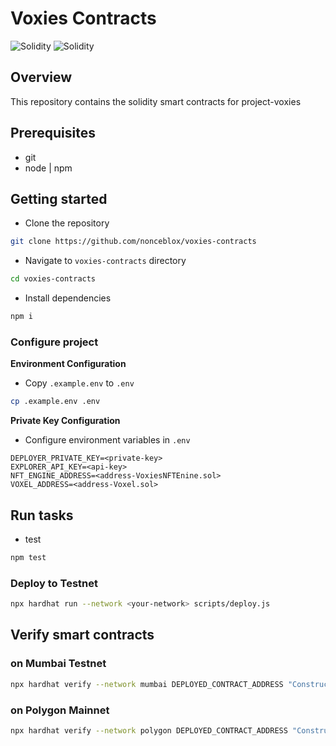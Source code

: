 # Voxies Contracts

<img alt="Solidity" src="https://img.shields.io/badge/Solidity-e6e6e6?style=for-the-badge&logo=solidity&logoColor=black" /> <img alt="Solidity" src="https://img.shields.io/badge/TypeScript-007ACC?style=for-the-badge&logo=typescript&logoColor=white" />

## Overview

This repository contains the solidity smart contracts for project-voxies

## Prerequisites

-   git
-   node | npm

## Getting started

-   Clone the repository

```sh
git clone https://github.com/nonceblox/voxies-contracts
```

-   Navigate to `voxies-contracts` directory

```sh
cd voxies-contracts
```

-   Install dependencies

```sh
npm i
```

### Configure project
**Environment Configuration**
- Copy `.example.env` to `.env`
```sh
cp .example.env .env
```

**Private Key Configuration**
- Configure environment variables in `.env`
```
DEPLOYER_PRIVATE_KEY=<private-key>
EXPLORER_API_KEY=<api-key>
NFT_ENGINE_ADDRESS=<address-VoxiesNFTEnine.sol>
VOXEL_ADDRESS=<address-Voxel.sol>
```

## Run tasks

-   test

```sh
npm test
```

### Deploy to Testnet
```sh
npx hardhat run --network <your-network> scripts/deploy.js
```
## Verify smart contracts
### on Mumbai Testnet
```sh
npx hardhat verify --network mumbai DEPLOYED_CONTRACT_ADDRESS "Constructor argument 1"
```

### on Polygon Mainnet
```sh
npx hardhat verify --network polygon DEPLOYED_CONTRACT_ADDRESS "Constructor argument 1"
```




